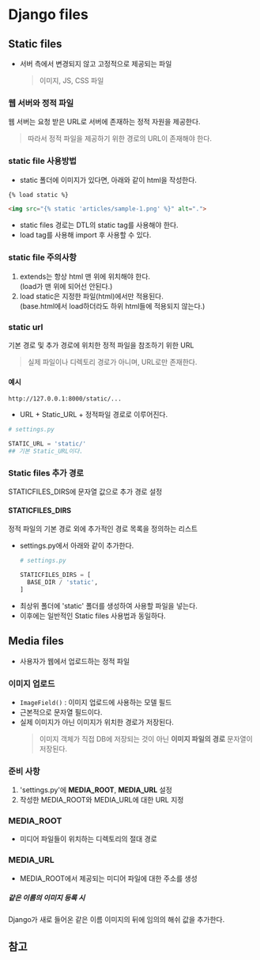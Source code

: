# Django files
## Static files
- 서버 측에서 변경되지 않고 고정적으로 제공되는 파일
  > 이미지, JS, CSS 파일

### 웹 서버와 정적 파일
웹 서버는 요청 받은 URL로 서버에 존재하는 정적 자원을 제공한다.
> 따라서 정적 파일을 제공하기 위한 경로의 URL이 존재해야 한다.

### static file 사용방법
- static 폴더에 이미지가 있다면, 아래와 같이 html을 작성한다.
```html
{% load static %}

<img src="{% static 'articles/sample-1.png' %}" alt=".">
```
- static files 경로는 DTL의 static tag를 사용해야 한다.
- load tag를 사용해 import 후 사용할 수 있다.

### static file 주의사항
1. extends는 항상 html 맨 위에 위치해야 한다.<br>(load가 맨 위에 되어선 안된다.)
2. load static은 지정한 파일(html)에서만 적용된다.<br>(base.html에서 load하더라도 하위 html들에 적용되지 않는다.)

### static url
기본 경로 및 추가 경로에 위치한 정적 파일을 참조하기 위한 URL
> 실제 파일이나 디렉토리 경로가 아니며, URL로만 존재한다.

  #### 예시
  `http://127.0.0.1:8000/static/...`
  - URL + Static_URL + 정적파일 경로로 이루어진다.
  ```python
  # settings.py

  STATIC_URL = 'static/'
  ## 기본 Static_URL이다.
  ```

### Static files 추가 경로
STATICFILES_DIRS에 문자열 값으로 추가 경로 설정

  #### STATICFILES_DIRS
  정적 파일의 기본 경로 외에 추가적인 경로 목록을 정의하는 리스트
  - settings.py에서 아래와 같이 추가한다.
    ```python
    # settings.py

    STATICFILES_DIRS = [
      BASE_DIR / 'static',
    ]
    ```
  - 최상위 폴더에 'static' 폴더를 생성하여 사용할 파일을 넣는다.
  - 이후에는 일반적인 Static files 사용법과 동일하다.

## Media files
- 사용자가 웹에서 업로드하는 정적 파일

### 이미지 업로드
- `ImageField()` : 이미지 업로드에 사용하는 모델 필드
- 근본적으로 문자열 필드이다.
- 실제 이미지가 아닌 이미지가 위치한 경로가 저장된다.
  > 이미지 객체가 직접 DB에 저장되는 것이 아닌 **이미지 파일의 경로** 문자열이 저장된다.

### 준비 사항
1. 'settings.py'에 **MEDIA_ROOT**, **MEDIA_URL** 설정
2. 작성한 MEDIA_ROOT와 MEDIA_URL에 대한 URL 지정

### MEDIA_ROOT
- 미디어 파일들이 위치하는 디렉토리의 절대 경로

### MEDIA_URL
- MEDIA_ROOT에서 제공되는 미디어 파일에 대한 주소를 생성

##### 같은 이름의 이미지 등록 시
Django가 새로 들어온 같은 이름 이미지의 뒤에 임의의 해쉬 값을 추가한다.


## 참고